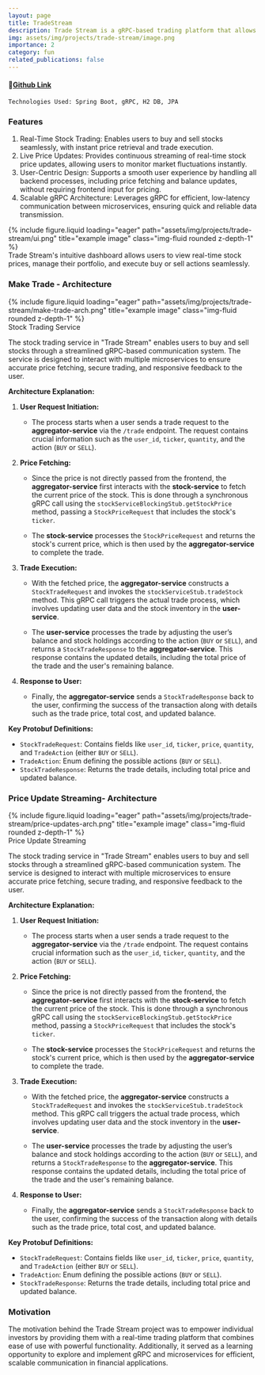 ```yaml
---
layout: page
title: TradeStream
description: Trade Stream is a gRPC-based trading platform that allows users to execute stock trades and receive real-time price updates with high efficiency and low latency.
img: assets/img/projects/trade-stream/image.png
importance: 2
category: fun
related_publications: false
---
```


#### 🔗[Github Link](https://github.com/deepjyotk/trade-stream)

    Technologies Used: Spring Boot, gRPC, H2 DB, JPA

### Features

1. Real-Time Stock Trading: Enables users to buy and sell stocks seamlessly, with instant price retrieval and trade execution.
2. Live Price Updates: Provides continuous streaming of real-time stock price updates, allowing users to monitor market fluctuations instantly.
3. User-Centric Design: Supports a smooth user experience by handling all backend processes, including price fetching and balance updates, without requiring frontend input for pricing.
4. Scalable gRPC Architecture: Leverages gRPC for efficient, low-latency communication between microservices, ensuring quick and reliable data transmission.
<div class="row">
    <div class="col-sm-12">
        {% include figure.liquid loading="eager" path="assets/img/projects/trade-stream/ui.png" title="example image" class="img-fluid rounded z-depth-1" %}
    </div>
</div>
<div class="caption">
Trade Stream's intuitive dashboard allows users to view real-time stock prices, manage their portfolio, and execute buy or sell actions seamlessly.
</div>

### Make Trade - Architecture

<div class="row">
    <div class="col-sm mt-3 mt-md-0">
        {% include figure.liquid loading="eager" path="assets/img/projects/trade-stream/make-trade-arch.png" title="example image" class="img-fluid rounded z-depth-1" %}
    </div>
</div>
<div class="caption">
    Stock Trading Service
</div>

The stock trading service in "Trade Stream" enables users to buy and sell stocks through a streamlined gRPC-based communication system. The service is designed to interact with multiple microservices to ensure accurate price fetching, secure trading, and responsive feedback to the user.

**Architecture Explanation:**

1. **User Request Initiation:**

   - The process starts when a user sends a trade request to the **aggregator-service** via the `/trade` endpoint. The request contains crucial information such as the `user_id`, `ticker`, `quantity`, and the action (`BUY` or `SELL`).

2. **Price Fetching:**

   - Since the price is not directly passed from the frontend, the **aggregator-service** first interacts with the **stock-service** to fetch the current price of the stock. This is done through a synchronous gRPC call using the `stockServiceBlockingStub.getStockPrice` method, passing a `StockPriceRequest` that includes the stock's `ticker`.

   - The **stock-service** processes the `StockPriceRequest` and returns the stock's current price, which is then used by the **aggregator-service** to complete the trade.

3. **Trade Execution:**

   - With the fetched price, the **aggregator-service** constructs a `StockTradeRequest` and invokes the `stockServiceStub.tradeStock` method. This gRPC call triggers the actual trade process, which involves updating user data and the stock inventory in the **user-service**.

   - The **user-service** processes the trade by adjusting the user’s balance and stock holdings according to the action (`BUY` or `SELL`), and returns a `StockTradeResponse` to the **aggregator-service**. This response contains the updated details, including the total price of the trade and the user's remaining balance.

4. **Response to User:**
   - Finally, the **aggregator-service** sends a `StockTradeResponse` back to the user, confirming the success of the transaction along with details such as the trade price, total cost, and updated balance.

**Key Protobuf Definitions:**

- `StockTradeRequest`: Contains fields like `user_id`, `ticker`, `price`, `quantity`, and `TradeAction` (either `BUY` or `SELL`).
- `TradeAction`: Enum defining the possible actions (`BUY` or `SELL`).
- `StockTradeResponse`: Returns the trade details, including total price and updated balance.

### Price Update Streaming- Architecture

<div class="row">
    <div class="col-sm mt-3 mt-md-0">
        {% include figure.liquid loading="eager" path="assets/img/projects/trade-stream/price-updates-arch.png" title="example image" class="img-fluid rounded z-depth-1" %}
    </div>
</div>
<div class="caption">
    Price Update Streaming
</div>

The stock trading service in "Trade Stream" enables users to buy and sell stocks through a streamlined gRPC-based communication system. The service is designed to interact with multiple microservices to ensure accurate price fetching, secure trading, and responsive feedback to the user.

**Architecture Explanation:**

1. **User Request Initiation:**

   - The process starts when a user sends a trade request to the **aggregator-service** via the `/trade` endpoint. The request contains crucial information such as the `user_id`, `ticker`, `quantity`, and the action (`BUY` or `SELL`).

2. **Price Fetching:**

   - Since the price is not directly passed from the frontend, the **aggregator-service** first interacts with the **stock-service** to fetch the current price of the stock. This is done through a synchronous gRPC call using the `stockServiceBlockingStub.getStockPrice` method, passing a `StockPriceRequest` that includes the stock's `ticker`.

   - The **stock-service** processes the `StockPriceRequest` and returns the stock's current price, which is then used by the **aggregator-service** to complete the trade.

3. **Trade Execution:**

   - With the fetched price, the **aggregator-service** constructs a `StockTradeRequest` and invokes the `stockServiceStub.tradeStock` method. This gRPC call triggers the actual trade process, which involves updating user data and the stock inventory in the **user-service**.

   - The **user-service** processes the trade by adjusting the user’s balance and stock holdings according to the action (`BUY` or `SELL`), and returns a `StockTradeResponse` to the **aggregator-service**. This response contains the updated details, including the total price of the trade and the user's remaining balance.

4. **Response to User:**
   - Finally, the **aggregator-service** sends a `StockTradeResponse` back to the user, confirming the success of the transaction along with details such as the trade price, total cost, and updated balance.

**Key Protobuf Definitions:**

- `StockTradeRequest`: Contains fields like `user_id`, `ticker`, `price`, `quantity`, and `TradeAction` (either `BUY` or `SELL`).
- `TradeAction`: Enum defining the possible actions (`BUY` or `SELL`).
- `StockTradeResponse`: Returns the trade details, including total price and updated balance.

### Motivation

The motivation behind the Trade Stream project was to empower individual investors by providing them with a real-time trading platform that combines ease of use with powerful functionality. Additionally, it served as a learning opportunity to explore and implement gRPC and microservices for efficient, scalable communication in financial applications.
